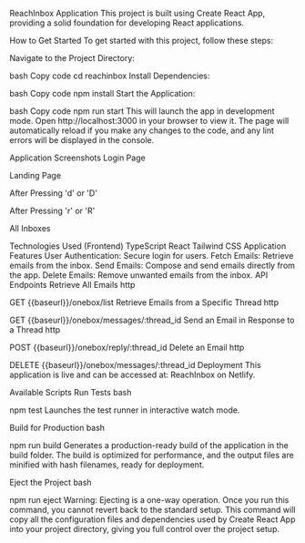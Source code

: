 ReachInbox Application
This project is built using Create React App, providing a solid foundation for developing React applications.

How to Get Started
To get started with this project, follow these steps:

Navigate to the Project Directory:

bash
Copy code
cd reachinbox
Install Dependencies:

bash
Copy code
npm install
Start the Application:

bash
Copy code
npm run start
This will launch the app in development mode. Open http://localhost:3000 in your browser to view it. The page will automatically reload if you make any changes to the code, and any lint errors will be displayed in the console.

Application Screenshots
Login Page

Landing Page

After Pressing 'd' or 'D'

After Pressing 'r' or 'R'

All Inboxes

Technologies Used (Frontend)
TypeScript
React
Tailwind CSS
Application Features
User Authentication: Secure login for users.
Fetch Emails: Retrieve emails from the inbox.
Send Emails: Compose and send emails directly from the app.
Delete Emails: Remove unwanted emails from the inbox.
API Endpoints
Retrieve All Emails
http

GET {{baseurl}}/onebox/list
Retrieve Emails from a Specific Thread
http

GET {{baseurl}}/onebox/messages/:thread_id
Send an Email in Response to a Thread
http

POST {{baseurl}}/onebox/reply/:thread_id
Delete an Email
http

DELETE {{baseurl}}/onebox/messages/:thread_id
Deployment
This application is live and can be accessed at: ReachInbox on Netlify.

Available Scripts
Run Tests
bash

npm test
Launches the test runner in interactive watch mode.

Build for Production
bash

npm run build
Generates a production-ready build of the application in the build folder. The build is optimized for performance, and the output files are minified with hash filenames, ready for deployment.

Eject the Project
bash

npm run eject
Warning: Ejecting is a one-way operation. Once you run this command, you cannot revert back to the standard setup. This command will copy all the configuration files and dependencies used by Create React App into your project directory, giving you full control over the project setup.
 
